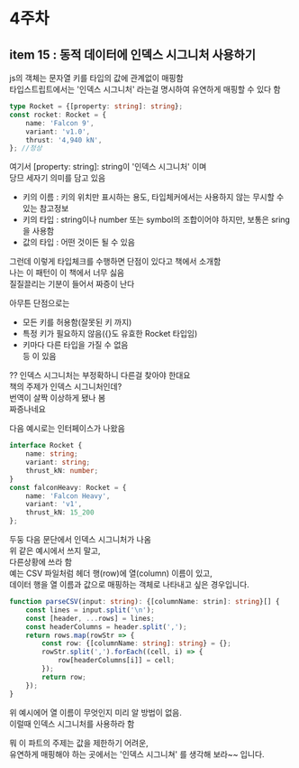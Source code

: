 # 4주차

## item 15 : 동적 데이터에 인덱스 시그니처 사용하기

js의 객체는 문자열 키를 타입의 값에 관계없이 매핑함  
타입스트립트에서는 '인덱스 시그니처' 라는걸 명시하여 유연하게 매핑할 수 있다 함  
```ts
type Rocket = {[property: string]: string};
const rocket: Rocket = {
    name: 'Falcon 9',
    variant: 'v1.0',
    thrust: '4,940 kN',
}; //정상
```
여기서 [property: string]: string이 '인덱스 시그니처' 이며  
당므 세자기 의미를 담고 있음  
 - 키의 이름 : 키의 위치만 표시하는 용도, 타입체커에서는 사용하지 않는 무시할 수 있는 참고정보  
 - 키의 타입 : string이나 number 또는 symbol의 조합이어야 하지만, 보통은 sring을 사용함  
 - 값의 타입 : 어떤 것이든 될 수 있음  

그런데 이렇게 타입체크를 수행하면 단점이 있다고 책에서 소개함  
나는 이 패턴이 이 책에서 너무 싫음  
질질끌리는 기분이 들어서 짜증이 난다  

아무튼 단점으로는  
 - 모든 키를 허용함(잘못된 키 까지)  
 - 특정 키가 필요하지 않음({}도 유효한 Rocket 타입임)  
 - 키마다 다른 타입을 가질 수 없음  
등 이 있음  

?? 인덱스 시그니처는 부정확하니 다른걸 찾아야 한대요  
책의 주제가 인덱스 시그니처인데?  
번역이 살짝 이상하게 됐나 봄  
짜증나네요  

다음 예시로는 인터페이스가 나왔음  
```ts
interface Rocket {
    name: string;
    variant: string;
    thrust_kN: number;
}
const falconHeavy: Rocket = {
    name: 'Falcon Heavy',
    variant: 'v1',
    thrust_kN: 15_200
};
```  

두둥 다음 문단에서 인덱스 시그니처가 나옴  
위 같은 예시에서 쓰지 말고,  
다른상황에 쓰라 함  
예는 CSV 파일처럼 헤더 행(row)에 열(column) 이름이 있고,  
데이터 행을 열 이름과 값으로 매핑하는 객체로 나타내고 싶은 경우입니다.  
```ts
function parseCSV(input: string): {[columnName: strin]: string}[] {
    const lines = input.split('\n');
    const [header, ...rows] = lines;
    const headerColumns = header.split(',');
    return rows.map(rowStr => {
        const row: {[columnName: string]: string} = {};
        rowStr.split(',').forEach((cell, i) => {
            row[headerColumns[i]] = cell;
        });
        return row;
    });
}
```
위 예시에어 열 이름이 무엇인지 미리 알 방법이 없음.  
이럴때 인덱스 시그니처를 사용하라 함  

뭐 이 파트의 주제는 값을 제한하기 어려운,  
유연하게 매핑해야 하는 곳에서는 '인덱스 시그니쳐' 를 생각해 보라~~ 입니다.  
